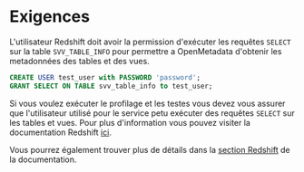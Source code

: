 # Exigences
L'utilisateur Redshift doit avoir la permission d'exécuter les requêtes `SELECT` sur la table `SVV_TABLE_INFO` pour permettre a OpenMetadata d'obtenir les metadonnées des tables et des vues.

```sql
CREATE USER test_user with PASSWORD 'password';
GRANT SELECT ON TABLE svv_table_info to test_user;
```

Si vous voulez exécuter le profilage et les testes vous devez vous assurer que l'utilisateur utilisé pour le service petu exécuter des requêtes `SELECT` sur les tables et vues. Pour plus d'information vous pouvez visiter la documentation Redshift [ici](https://docs.aws.amazon.com/redshift/latest/dg/c_visibility-of-data.html).

Vous pourrez également trouver plus de détails dans la [section Redshift](https://docs.open-metadata.org/connectors/database/redshift) de la documentation.